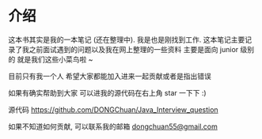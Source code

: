 # 介绍

这本书其实是我的一本笔记 (还在整理中). 我是也是刚找到工作. 这本笔记主要记录了我之前面试遇到的问题以及我在网上整理的一些资料 主要是面向 junior 级别的 就是我们这些小菜鸟啦 ~

目前只有我一个人 希望大家都能加入进来一起贡献或者是指出错误

如果有确实帮助到大家 可以进我的源代码在右上角 star 一下下 :)

源代码 https://github.com/DONGChuan/Java_Interview_question

如果不知道如何贡献, 可以联系我的邮箱 dongchuan55@gmail.com


